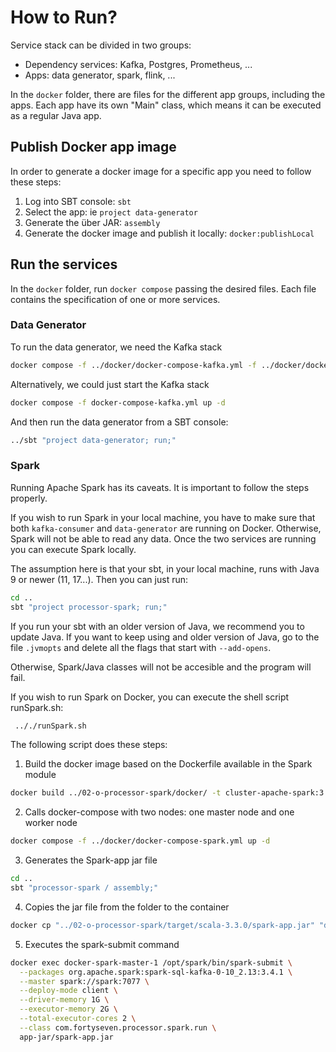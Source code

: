 # How to Run?

Service stack can be divided in two groups:

* Dependency services: Kafka, Postgres, Prometheus, ...
* Apps: data generator, spark, flink, ...

In the `docker` folder, there are files for the different app groups, including the apps. Each app have its own "Main"
class, which means it can be executed as a regular Java app.

## Publish Docker app image

In order to generate a docker image for a specific app you need to follow these steps:

1. Log into SBT console: `sbt`
2. Select the app: ie `project data-generator`
3. Generate the über JAR: `assembly`
4. Generate the docker image and publish it locally: `docker:publishLocal`

## Run the services

In the `docker` folder, run `docker compose` passing the desired files. Each file contains the specification of one or 
more services.

### Data Generator

To run the data generator, we need the Kafka stack

```bash
docker compose -f ../docker/docker-compose-kafka.yml -f ../docker/docker-compose-generator.yml up -d
```

Alternatively, we could just start the Kafka stack

```bash
docker compose -f docker-compose-kafka.yml up -d
```

And then run the data generator from a SBT console:

```bash
../sbt "project data-generator; run;"
```

### Spark

Running Apache Spark has its caveats. It is important to follow the steps properly.

If you wish to run Spark in your local machine, you have to make sure that both `kafka-consumer` and `data-generator` are running on Docker.
Otherwise, Spark will not be able to read any data. Once the two services are running you can execute Spark locally.

The assumption here is that your sbt, in your local machine, runs with Java 9 or newer (11, 17...). Then you can just run:

```bash
cd ..
sbt "project processor-spark; run;"
```

If you run your sbt with an older version of Java, we recommend you to update Java. If you want to keep using and older version of Java,
go to the file `.jvmopts` and delete all the flags that start with `--add-opens`.

Otherwise, Spark/Java classes will not be accesible and the program will fail.

If you wish to run Spark on Docker, you can execute the shell script runSpark.sh:

```bash
 .././runSpark.sh
```

The following script does these steps:

1) Build the docker image based on the Dockerfile available in the Spark module
```bash
docker build ../02-o-processor-spark/docker/ -t cluster-apache-spark:3.4.1
```

2) Calls docker-compose with two nodes: one master node and one worker node
```bash
docker compose -f ../docker/docker-compose-spark.yml up -d
```

3) Generates the Spark-app jar file
```bash
cd ..
sbt "processor-spark / assembly;"
```

4) Copies the jar file from the folder to the container
```bash
docker cp "../02-o-processor-spark/target/scala-3.3.0/spark-app.jar" "docker-spark-master-1:/opt/spark/app-jar"
```

5) Executes the spark-submit command
```bash
docker exec docker-spark-master-1 /opt/spark/bin/spark-submit \
  --packages org.apache.spark:spark-sql-kafka-0-10_2.13:3.4.1 \
  --master spark://spark:7077 \
  --deploy-mode client \
  --driver-memory 1G \
  --executor-memory 2G \
  --total-executor-cores 2 \
  --class com.fortyseven.processor.spark.run \
  app-jar/spark-app.jar
```



